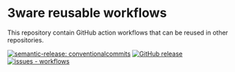 # 3ware reusable workflows

This repository contain GitHub action workflows that can be reused in other repositories.

[![semantic-release: conventionalcommits](https://img.shields.io/badge/semantic--release-conventionalcommits-blue?logo=semantic-release)](https://github.com/semantic-release/semantic-release) [![GitHub release](https://img.shields.io/github/release/3ware/workflows?include_prereleases=&sort=semver&color=yellow)](https://github.com/3ware/workflows/releases/) [![issues - workflows](https://img.shields.io/github/issues/3ware/workflows)](https://github.com/3ware/workflows/issues)

